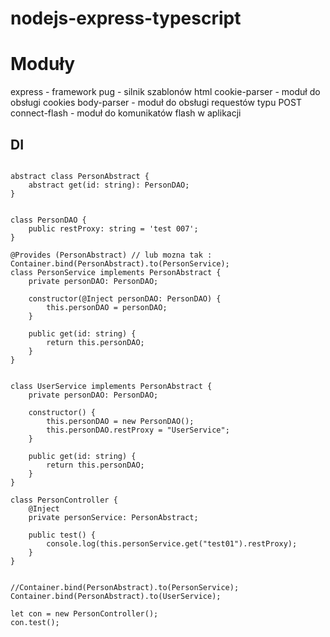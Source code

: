 # nodejs-express-typescript



# Moduły
express - framework
pug - silnik szablonów html
cookie-parser - moduł do obsługi cookies
body-parser - moduł do obsługi requestów typu POST
connect-flash - moduł do komunikatów flash w aplikacji


## DI
```

abstract class PersonAbstract {
    abstract get(id: string): PersonDAO;
}


class PersonDAO {
    public restProxy: string = 'test 007';
}

@Provides (PersonAbstract) // lub mozna tak : Container.bind(PersonAbstract).to(PersonService);
class PersonService implements PersonAbstract {
    private personDAO: PersonDAO;

    constructor(@Inject personDAO: PersonDAO) {
        this.personDAO = personDAO;
    }

    public get(id: string) {
        return this.personDAO;
    }
}


class UserService implements PersonAbstract {
    private personDAO: PersonDAO;

    constructor() {
        this.personDAO = new PersonDAO();
        this.personDAO.restProxy = "UserService";
    }

    public get(id: string) {
        return this.personDAO;
    }
}

class PersonController {
    @Inject
    private personService: PersonAbstract;

    public test() {
        console.log(this.personService.get("test01").restProxy);
    }
}


//Container.bind(PersonAbstract).to(PersonService);
Container.bind(PersonAbstract).to(UserService);

let con = new PersonController();
con.test();
```